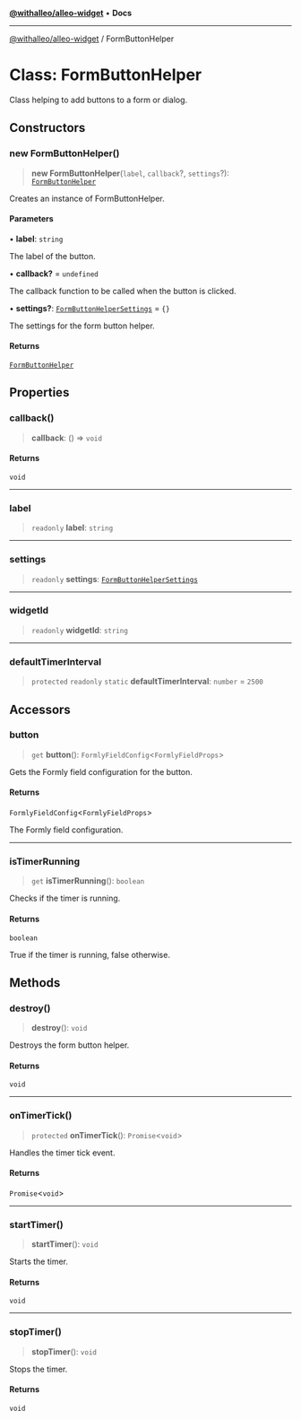 [**@withalleo/alleo-widget**](../README.md) • **Docs**

***

[@withalleo/alleo-widget](../globals.md) / FormButtonHelper

# Class: FormButtonHelper

Class helping to add buttons to a form or dialog.

## Constructors

### new FormButtonHelper()

> **new FormButtonHelper**(`label`, `callback`?, `settings`?): [`FormButtonHelper`](FormButtonHelper.md)

Creates an instance of FormButtonHelper.

#### Parameters

• **label**: `string`

The label of the button.

• **callback?** = `undefined`

The callback function to be called when the button is clicked.

• **settings?**: [`FormButtonHelperSettings`](../type-aliases/FormButtonHelperSettings.md) = `{}`

The settings for the form button helper.

#### Returns

[`FormButtonHelper`](FormButtonHelper.md)

## Properties

### callback()

> **callback**: () => `void`

#### Returns

`void`

***

### label

> `readonly` **label**: `string`

***

### settings

> `readonly` **settings**: [`FormButtonHelperSettings`](../type-aliases/FormButtonHelperSettings.md)

***

### widgetId

> `readonly` **widgetId**: `string`

***

### defaultTimerInterval

> `protected` `readonly` `static` **defaultTimerInterval**: `number` = `2500`

## Accessors

### button

> `get` **button**(): `FormlyFieldConfig`\<`FormlyFieldProps`\>

Gets the Formly field configuration for the button.

#### Returns

`FormlyFieldConfig`\<`FormlyFieldProps`\>

The Formly field configuration.

***

### isTimerRunning

> `get` **isTimerRunning**(): `boolean`

Checks if the timer is running.

#### Returns

`boolean`

True if the timer is running, false otherwise.

## Methods

### destroy()

> **destroy**(): `void`

Destroys the form button helper.

#### Returns

`void`

***

### onTimerTick()

> `protected` **onTimerTick**(): `Promise`\<`void`\>

Handles the timer tick event.

#### Returns

`Promise`\<`void`\>

***

### startTimer()

> **startTimer**(): `void`

Starts the timer.

#### Returns

`void`

***

### stopTimer()

> **stopTimer**(): `void`

Stops the timer.

#### Returns

`void`
